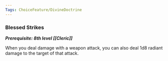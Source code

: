 ```yaml
---
Tags: ChoiceFeature/DivineDoctrine
---
```

### Blessed Strikes
***Prerequisite: 8th level [[Cleric]]***

When you deal damage with a weapon attack, you can also deal 1d8 radiant damage to the target of that attack.